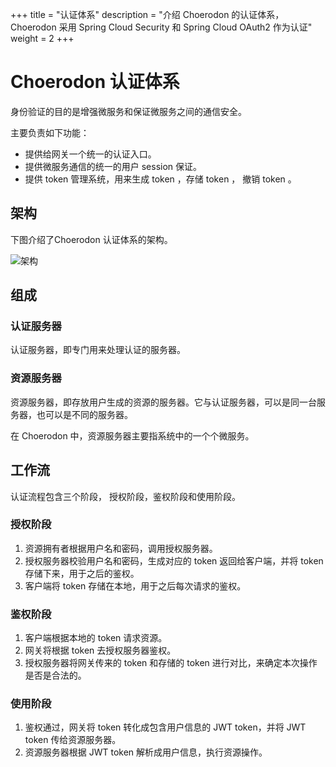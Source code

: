 ﻿+++
title = "认证体系"
description = "介绍 Choerodon 的认证体系， Choerodon 采用 Spring Cloud Security 和 Spring Cloud OAuth2 作为认证"
weight = 2
+++

# Choerodon 认证体系

身份验证的目的是增强微服务和保证微服务之间的通信安全。

主要负责如下功能：

- 提供给网关一个统一的认证入口。
- 提供微服务通信的统一的用户 session 保证。
- 提供 token 管理系统，用来生成 token ，存储 token ， 撤销 token 。

## 架构

下图介绍了Choerodon 认证体系的架构。

![架构](/img/docs/security/Choerodon_architecture.png)

## 组成

### 认证服务器

认证服务器，即专门用来处理认证的服务器。

### 资源服务器

资源服务器，即存放用户生成的资源的服务器。它与认证服务器，可以是同一台服务器，也可以是不同的服务器。

在 Choerodon 中，资源服务器主要指系统中的一个个微服务。

## 工作流

认证流程包含三个阶段， 授权阶段，鉴权阶段和使用阶段。

### 授权阶段

1. 资源拥有者根据用户名和密码，调用授权服务器。
2. 授权服务器校验用户名和密码，生成对应的 token 返回给客户端，并将 token 存储下来，用于之后的鉴权。
3. 客户端将 token 存储在本地，用于之后每次请求的鉴权。

### 鉴权阶段

1. 客户端根据本地的 token 请求资源。
2. 网关将根据 token 去授权服务器鉴权。
3. 授权服务器将网关传来的 token 和存储的 token 进行对比，来确定本次操作是否是合法的。

### 使用阶段

1. 鉴权通过，网关将 token 转化成包含用户信息的 JWT token，并将 JWT token 传给资源服务器。
2. 资源服务器根据 JWT token 解析成用户信息，执行资源操作。